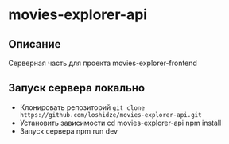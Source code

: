 # movies-explorer-api
## Описание
Серверная часть для проекта movies-explorer-frontend

## Запуск сервера локально
- Клонировать репозиторий
`git clone https://github.com/loshidze/movies-explorer-api.git`
- Установить зависимости
 cd movies-explorer-api
npm install
- Запуск сервера
 npm run dev
